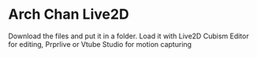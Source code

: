# Arch Chan Live2D
Download the files and put it in a folder.
Load it with Live2D Cubism Editor for editing, Prprlive or Vtube Studio for motion capturing
